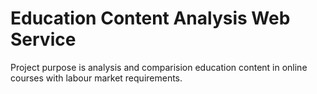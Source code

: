 # Education Content Analysis Web Service
Project purpose is analysis and comparision education content in online courses with labour market requirements. 
